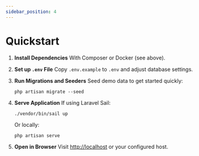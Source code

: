 ```yaml
---
sidebar_position: 4
---
```


# Quickstart

1. **Install Dependencies**
   With Composer or Docker (see above).

2. **Set up `.env` File**
   Copy `.env.example` to `.env` and adjust database settings.

3. **Run Migrations and Seeders**
   Seed demo data to get started quickly:

   ```shell
   php artisan migrate --seed
   ```

4. **Serve Application**
   If using Laravel Sail:

   ```shell
   ./vendor/bin/sail up
   ```

   Or locally:

   ```shell
   php artisan serve
   ```

5. **Open in Browser**
   Visit [http://localhost](http://localhost) or your configured host.
